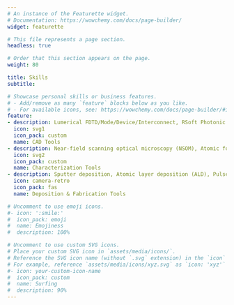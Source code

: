 ```yaml
---
# An instance of the Featurette widget.
# Documentation: https://wowchemy.com/docs/page-builder/
widget: featurette

# This file represents a page section.
headless: true

# Order that this section appears on the page.
weight: 80

title: Skills
subtitle: 

# Showcase personal skills or business features.
# - Add/remove as many `feature` blocks below as you like.
# - For available icons, see: https://wowchemy.com/docs/page-builder/#icons
feature:
- description: Lumerical FDTD/Mode/Device/Interconnect, RSoft Photonic Device Tools, Comsol Multiphysics, KLayout, Mentor Graphics
  icon: svg1
  icon_pack: custom
  name: CAD Tools
- description: Near-field scanning optical microscopy (NSOM), Atomic force microscopy (AFM), Raman spectroscopy, and Spectroscopic ellipsometry
  icon: svg2
  icon_pack: custom
  name: Characterization Tools
- description: Sputter deposition, Atomic layer deposition (ALD), Pulsed laser deposition (PLD), Thermal Evaporation, Thermal probe pattering (SwissLitho NanoFrazor), and Focused ion beam (FIB) technique.
  icon: camera-retro
  icon_pack: fas
  name: Deposition & Fabrication Tools

# Uncomment to use emoji icons.
#- icon: ':smile:'
#  icon_pack: emoji
#  name: Emojiness
#  description: 100% 

# Uncomment to use custom SVG icons.
# Place your custom SVG icon in `assets/media/icons/`.
# Reference the SVG icon name (without `.svg` extension) in the `icon` field.
# For example, reference `assets/media/icons/xyz.svg` as `icon: 'xyz'`
#- icon: your-custom-icon-name
#  icon_pack: custom
#  name: Surfing
#  description: 90%
---
```

